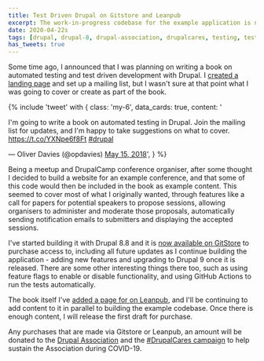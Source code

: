 ```yaml
---
title: Test Driven Drupal on Gitstore and Leanpub
excerpt: The work-in-progress codebase for the example application is now on Gitstore.
date: 2020-04-22s
tags: [drupal, drupal-8, drupal-association, drupalcares, testing, test-driven-drupal]
has_tweets: true
---
```


Some time ago, I announced that I was planning on writing a book on automated testing and test driven development with Drupal. I [created a landing page][landing page] and set up a mailing list, but I wasn't sure at that point what I was going to cover or create as part of the book.


{% include 'tweet' with {
    class: 'my-6',
    data_cards: true,
    content: '<p lang="en" dir="ltr">I&#39;m going to write a book on automated testing in Drupal. Join the mailing list for updates, and I&#39;m happy to take suggestions on what to cover. <a href="https://t.co/YXNpe6f8Ft">https://t.co/YXNpe6f8Ft</a> <a href="https://twitter.com/hashtag/drupal?src=hash&amp;ref_src=twsrc%5Etfw">#drupal</a></p>&mdash; Oliver Davies (@opdavies) <a href="https://twitter.com/opdavies/status/996483775994433536?ref_src=twsrc%5Etfw">May 15, 2018</a></blockquote>',
} %}

Being a meetup and DrupalCamp conference organiser, after some thought I decided to build a website for an example conference, and that some of this code would then be included in the book as example content. This seemed to cover most of what I originally wanted, through features like a call for papers for potential speakers to propose sessions, allowing organisers to administer and moderate those proposals, automatically sending notification emails to submitters and displaying the accepted sessions.

I've started building it with Drupal 8.8 and it is [now available on GitStore][gitstore] to purchase access to, including all future updates as I continue building the application - adding new features and upgrading to Drupal 9 once it is released. There are some other interesting things there too, such as using feature flags to enable or disable functionality, and using GitHub Actions to run the tests automatically.

The book itself I've [added a page for on Leanpub][leanpub], and I'll be continuing to add content to it in parallel to building the example codebase. Once there is enough content, I will release the first draft for purchase.

Any purchases that are made via Gitstore or Leanpub, an amount will be donated to the [Drupal Association][] and the [#DrupalCares campaign][drupalcares] to help sustain the Association during COVID-19.

[drupal association]: https://www.drupal.org/association
[drupalcares]: https://www.drupal.org/association/drupal-cares-challenge
[gitstore]: https://enjoy.gitstore.app/repositories/opdavies/test-driven-drupal-conference-app
[landing page]: /test-driven-drupal
[leanpub]: https://leanpub.com/test-driven-drupal
